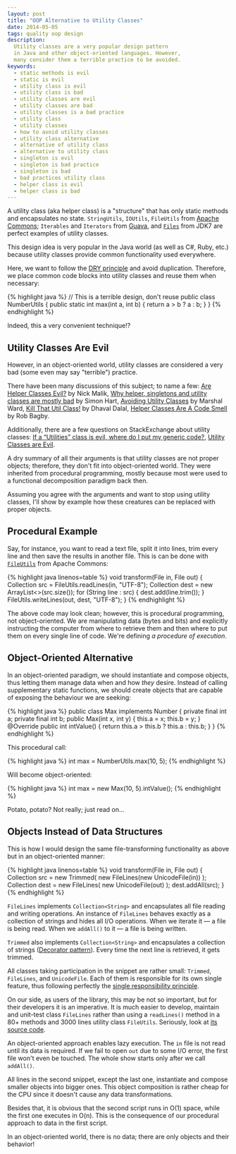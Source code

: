 ```yaml
---
layout: post
title: "OOP Alternative to Utility Classes"
date: 2014-05-05
tags: quality oop design
description:
  Utility classes are a very popular design pattern
  in Java and other object-oriented languages. However,
  many consider them a terrible practice to be avoided.
keywords:
  - static methods is evil
  - static is evil
  - utility class is evil
  - utility class is bad
  - utility classes are evil
  - utility classes are bad
  - utility classes is a bad practice
  - utility class
  - utility classes
  - how to avoid utility classes
  - utility class alternative
  - alternative of utility class
  - alternative to utility class
  - singleton is evil
  - singleton is bad practice
  - singleton is bad
  - bad practices utility class
  - helper class is evil
  - helper class is bad
---
```


A utility class (aka helper class) is a "structure" that has only static methods
and encapsulates no state. `StringUtils`, `IOUtils`, `FileUtils` from [Apache
Commons](http://commons.apache.org/); `Iterables` and `Iterators` from
[Guava](https://code.google.com/p/guava-libraries/), and
[`Files`](http://docs.oracle.com/javase/7/docs/api/java/nio/file/Files.html)
from JDK7 are perfect examples of utility classes.

This design idea is very popular in the Java world (as well as C#, Ruby, etc.)
because utility classes provide common functionality used everywhere.

Here, we want to follow the [DRY
principle](http://en.wikipedia.org/wiki/Don't_repeat_yourself) and avoid
duplication. Therefore, we place common code blocks into utility classes and
reuse them when necessary:

{% highlight java %}
// This is a terrible design, don't reuse
public class NumberUtils {
  public static int max(int a, int b) {
    return a > b ? a : b;
  }
}
{% endhighlight %}

Indeed, this a very convenient technique!?

## Utility Classes Are Evil

However, in an object-oriented world, utility classes are considered a very bad
(some even may say "terrible") practice.

There have been many discussions of this subject; to name a few:
[Are Helper Classes Evil?](http://blogs.msdn.com/b/nickmalik/archive/2005/09/06/461404.aspx) by Nick Malik,
[Why helper, singletons and utility classes are mostly bad](http://smart421.wordpress.com/2011/08/31/why-helper-singletons-and-utility-classes-are-mostly-bad-2/) by Simon Hart,
[Avoiding Utility Classes](http://www.marshallward.org/avoiding-utility-classes.html) by Marshal Ward,
[Kill That Util Class!](http://www.jroller.com/DhavalDalal/entry/kill_that_util_class) by Dhaval Dalal,
[Helper Classes Are A Code Smell](http://www.robbagby.com/posts/helper-classes-are-a-code-smell/) by Rob Bagby.

Additionally, there are a few questions on StackExchange about utility classes:
[If a “Utilities” class is evil, where do I put my generic code?](http://stackoverflow.com/questions/3339929/if-a-utilities-class-is-evil-where-do-i-put-my-generic-code),
[Utility Classes are Evil](http://stackoverflow.com/questions/3340032/utility-classes-are-evil).

A dry summary of all their arguments is that utility classes are not proper
objects; therefore, they don't fit into object-oriented world. They were
inherited from procedural programming, mostly because most were used to a
functional decomposition paradigm back then.

Assuming you agree with the arguments and want to stop using utility classes,
I'll show by example how these creatures can be replaced with proper objects.

## Procedural Example

Say, for instance, you want to read a text file, split it into lines, trim every
line and then save the results in another file. This is can be done with
[`FileUtils`](http://commons.apache.org/proper/commons-io/apidocs/org/apache/commons/io/FileUtils.html)
from Apache Commons:

{% highlight java linenos=table %}
void transform(File in, File out) {
  Collection<String> src = FileUtils.readLines(in, "UTF-8");
  Collection<String> dest = new ArrayList<>(src.size());
  for (String line : src) {
    dest.add(line.trim());
  }
  FileUtils.writeLines(out, dest, "UTF-8");
}
{% endhighlight %}

The above code may look clean; however, this is procedural programming, not
object-oriented. We are manipulating data (bytes and bits) and explicitly
instructing the computer from where to retrieve them and then where to put them
on every single line of code. We're defining *a procedure of execution*.

## Object-Oriented Alternative

In an object-oriented paradigm, we should instantiate and compose objects, thus
letting them manage data when and how *they* desire. Instead of calling
supplementary static functions, we should create objects that are capable of
exposing the behaviour we are seeking:

{% highlight java %}
public class Max implements Number {
  private final int a;
  private final int b;
  public Max(int x, int y) {
    this.a = x;
    this.b = y;
  }
  @Override
  public int intValue() {
    return this.a > this.b ? this.a : this.b;
  }
}
{% endhighlight %}

This procedural call:

{% highlight java %}
int max = NumberUtils.max(10, 5);
{% endhighlight %}

Will become object-oriented:

{% highlight java %}
int max = new Max(10, 5).intValue();
{% endhighlight %}

Potato, potato? Not really; just read on...

## Objects Instead of Data Structures

This is how I would design the same file-transforming functionality as above but
in an object-oriented manner:

{% highlight java linenos=table %}
void transform(File in, File out) {
  Collection<String> src = new Trimmed(
    new FileLines(new UnicodeFile(in))
  );
  Collection<String> dest = new FileLines(
    new UnicodeFile(out)
  );
  dest.addAll(src);
}
{% endhighlight %}

`FileLines` implements `Collection<String>` and encapsulates  all file reading
and writing operations. An instance of `FileLines` behaves exactly as a
collection of strings and hides all I/O operations. When we iterate it &mdash; a
file is being read. When we `addAll()` to it &mdash; a file is being written.

`Trimmed` also implements `Collection<String>` and encapsulates a collection of
strings ([Decorator pattern](http://en.wikipedia.org/wiki/Decorator_pattern)).
Every time the next line is retrieved, it gets trimmed.

All classes taking
participation in the snippet are rather small: `Trimmed`, `FileLines`, and
`UnicodeFile`.
Each of them is responsible for its own single feature, thus following perfectly
the [single responsibility
principle](http://en.wikipedia.org/wiki/Single_responsibility_principle).

On our side, as users of the library, this may be not so important, but for
their developers it is an imperative.
It is much easier to develop, maintain and unit-test class `FileLines` rather
than using a `readLines()` method in a 80+ methods and 3000 lines utility class
`FileUtils`. Seriously, look at
[its source code](http://svn.apache.org/viewvc/commons/proper/io/trunk/src/main/java/org/apache/commons/io/FileUtils.java?view=co).

An object-oriented approach enables lazy execution. The `in` file is not read
until its data is required. If we fail to open `out` due to some I/O error, the
first file won't even be touched. The whole show starts only after we call `addAll()`.

All lines in the second snippet, except the last one, instantiate and compose
smaller objects into bigger ones. This object composition is rather cheap for
the CPU since it doesn't cause any data transformations.

Besides that, it is obvious that the second script runs in O(1) space, while the
first one executes in O(n). This is the consequence of our procedural approach
to data in the first script.

In an object-oriented world, there is no data; there are only objects and their behavior!
